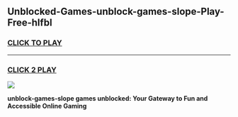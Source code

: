 
## Unblocked-Games-unblock-games-slope-Play-Free-hlfbl
<h3>
<a href="https://premium76.site?title=unblock-games-slope&ref=15A">CLICK TO PLAY</a></h3>
<hr>

<h3>
<a href="https://premium76.site?title=unblock-games-slope&ref=15A">CLICK 2 PLAY</a>
  
</h3>

<a href="https://premium76.site?title=unblock-games-slope&ref=15A"><img src="https://clearcache.store/games.png"></a>


**unblock-games-slope games unblocked: Your Gateway to Fun and Accessible Online Gaming**
